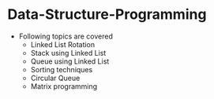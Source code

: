 # Data-Structure-Programming
  - Following topics are covered
    - Linked List Rotation
    - Stack using Linked List
    - Queue using Linked List
    - Sorting techniques 
    - Circular Queue 
    - Matrix programming 
